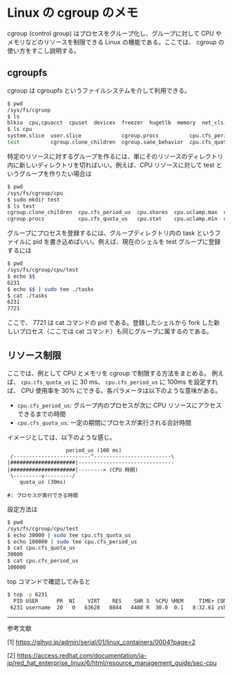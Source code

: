 # Linux の cgroup のメモ
cgroup (control group) はプロセスをグループ化し、グループに対して CPU やメモリなどのリソースを制限できる Linux の機能である。ここでは、 cgroup の使い方をすこし説明する。

## cgroupfs

cgroup は cgroupfs というファイルシステムを介して利用できる。
```bash
$ pwd
/sys/fs/cgruop
$ ls
blkio  cpu,cpuacct  cpuset  devices  freezer  hugetlb  memory  net_cls,net_prio  perf_event  pids  rdma  systemd  unified  cpu  cpuacct  net_cls  net_prio
$ ls cpu
system.slice  user.slice             cgroup.procs          cpu.cfs_period_us  cpu.shares  cpuacct.stat   cpuacct.usage_all     cpuacct.usage_percpu_sys   cpuacct.usage_sys   notify_on_release  tasks
test          cgroup.clone_children  cgroup.sane_behavior  cpu.cfs_quota_us   cpu.stat    cpuacct.usage  cpuacct.usage_percpu  cpuacct.usage_percpu_user  cpuacct.usage_user  release_agent
```

特定のリソースに対するグループを作るには、単にそのリソースのディレクトリ内に新しいディレクトリを切ればいい。例えば、CPU リソースに対して test というグループを作りたい場合は
```bash
$ pwd
/sys/fs/cgroup/cpu
$ sudo mkdir test
$ ls test
cgroup.clone_children  cpu.cfs_period_us  cpu.shares  cpu.uclamp.max  cpuacct.stat   cpuacct.usage_all     cpuacct.usage_percpu_sys   cpuacct.usage_sys   notify_on_release
cgroup.procs           cpu.cfs_quota_us   cpu.stat    cpu.uclamp.min  cpuacct.usage  cpuacct.usage_percpu  cpuacct.usage_percpu_user  cpuacct.usage_user  tasks
```

グループにプロセスを登録するには、グループディレクトリ内の task というファイルに pid を書き込めばいい。例えば、現在のシェルを test グループに登録するには
```bash
$ pwd
/sys/fs/cgroup/cpu/test
$ echo $$
6231
$ echo $$ | sudo tee ./tasks
$ cat ./tasks
6231
7721
```

ここで、 7721 は cat コマンドの pid である。登録したシェルから fork した新しいプロセス（ここでは cat コマンド）も同じグループに属するのである。

## リソース制限
ここでは、例として CPU とメモリを cgroup で制限する方法をまとめる。
例えば、 `cpu.cfs_quota_us` に 30 ms、 `cpu.cfs_period_us` に 100ms を設定すれば、 CPU 使用率を 30% にできる。各パラメータは以下のような意味がある。
- `cpu.cfs_period_us`: グループ内のプロセスが次に CPU リソースにアクセスできるまでの時間
- `cpu.cfs_quota_us`: 一定の期間にプロセスが実行される合計時間

イメージとしては、以下のような感じ。
```
                   period_us (100 ms)
 /-------------------------^-------------------------\
|#####################|-------------------------------|#####################|--------> (CPU 時間)
 \---------v---------/
    quota_us (30ms)
    
#: プロセスが実行できる時間
```

設定方法は
```bash
$ pwd
/sys/fs/cgroup/cpu/test
$ echo 30000 | sudo tee cpu.cfs_quota_us
$ echo 100000 | sudo tee cpu.cfs_period_us
$ cat cpu.cfs_quota_us
30000
$ cat cpu.cfs_period_us
100000
```

top コマンドで確認してみると
```bash
$ top -p 6231
  PID USER      PR  NI    VIRT    RES    SHR S  %CPU %MEM     TIME+ COMMAND
 6231 username  20   0   63628   8844   4488 R  30.0  0.1   8:32.61 zsh
```

---
参考文献

[1] https://gihyo.jp/admin/serial/01/linux_containers/0004?page=2

[2] https://access.redhat.com/documentation/ja-jp/red_hat_enterprise_linux/6/html/resource_management_guide/sec-cpu
